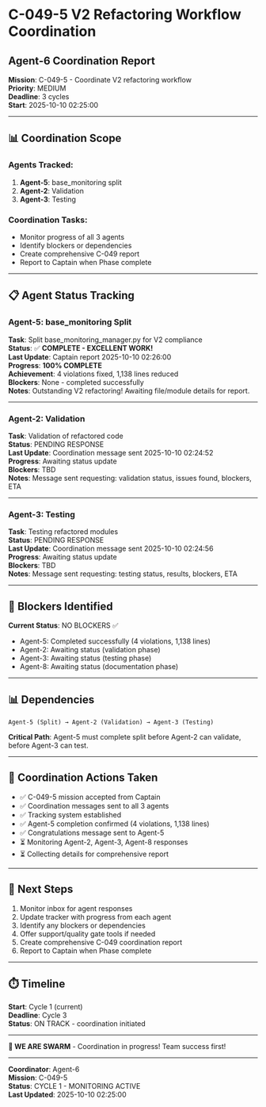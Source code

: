 # C-049-5 V2 Refactoring Workflow Coordination
## Agent-6 Coordination Report

**Mission**: C-049-5 - Coordinate V2 refactoring workflow  
**Priority**: MEDIUM  
**Deadline**: 3 cycles  
**Start**: 2025-10-10 02:25:00

---

## 📊 **Coordination Scope**

### **Agents Tracked**:
1. **Agent-5**: base_monitoring split
2. **Agent-2**: Validation
3. **Agent-3**: Testing

### **Coordination Tasks**:
- Monitor progress of all 3 agents
- Identify blockers or dependencies
- Create comprehensive C-049 report
- Report to Captain when Phase complete

---

## 📋 **Agent Status Tracking**

### **Agent-5: base_monitoring Split**
**Task**: Split base_monitoring_manager.py for V2 compliance  
**Status**: ✅ **COMPLETE - EXCELLENT WORK!**  
**Last Update**: Captain report 2025-10-10 02:26:00  
**Progress**: **100% COMPLETE**  
**Achievement**: 4 violations fixed, 1,138 lines reduced  
**Blockers**: None - completed successfully  
**Notes**: Outstanding V2 refactoring! Awaiting file/module details for report.

---

### **Agent-2: Validation**
**Task**: Validation of refactored code  
**Status**: PENDING RESPONSE  
**Last Update**: Coordination message sent 2025-10-10 02:24:52  
**Progress**: Awaiting status update  
**Blockers**: TBD  
**Notes**: Message sent requesting: validation status, issues found, blockers, ETA

---

### **Agent-3: Testing**
**Task**: Testing refactored modules  
**Status**: PENDING RESPONSE  
**Last Update**: Coordination message sent 2025-10-10 02:24:56  
**Progress**: Awaiting status update  
**Blockers**: TBD  
**Notes**: Message sent requesting: testing status, results, blockers, ETA

---

## 🚨 **Blockers Identified**

**Current Status**: NO BLOCKERS ✅

- Agent-5: Completed successfully (4 violations, 1,138 lines)
- Agent-2: Awaiting status (validation phase)
- Agent-3: Awaiting status (testing phase)
- Agent-8: Awaiting status (documentation phase)

---

## 📊 **Dependencies**

```
Agent-5 (Split) → Agent-2 (Validation) → Agent-3 (Testing)
```

**Critical Path**: Agent-5 must complete split before Agent-2 can validate, before Agent-3 can test.

---

## 🎯 **Coordination Actions Taken**

- ✅ C-049-5 mission accepted from Captain
- ✅ Coordination messages sent to all 3 agents
- ✅ Tracking system established
- ✅ Agent-5 completion confirmed (4 violations, 1,138 lines)
- ✅ Congratulations message sent to Agent-5
- ⏳ Monitoring Agent-2, Agent-3, Agent-8 responses
- ⏳ Collecting details for comprehensive report

---

## 📝 **Next Steps**

1. Monitor inbox for agent responses
2. Update tracker with progress from each agent
3. Identify any blockers or dependencies
4. Offer support/quality gate tools if needed
5. Create comprehensive C-049 coordination report
6. Report to Captain when Phase complete

---

## ⏱️ **Timeline**

**Start**: Cycle 1 (current)  
**Deadline**: Cycle 3  
**Status**: ON TRACK - coordination initiated

---

**🐝 WE ARE SWARM** - Coordination in progress! Team success first!

---

**Coordinator**: Agent-6  
**Mission**: C-049-5  
**Status**: CYCLE 1 - MONITORING ACTIVE  
**Last Updated**: 2025-10-10 02:25:00

